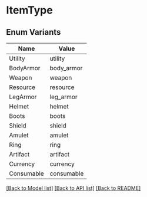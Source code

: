 # ItemType

## Enum Variants

| Name | Value |
|---- | -----|
| Utility | utility |
| BodyArmor | body_armor |
| Weapon | weapon |
| Resource | resource |
| LegArmor | leg_armor |
| Helmet | helmet |
| Boots | boots |
| Shield | shield |
| Amulet | amulet |
| Ring | ring |
| Artifact | artifact |
| Currency | currency |
| Consumable | consumable |


[[Back to Model list]](../README.md#documentation-for-models) [[Back to API list]](../README.md#documentation-for-api-endpoints) [[Back to README]](../README.md)


